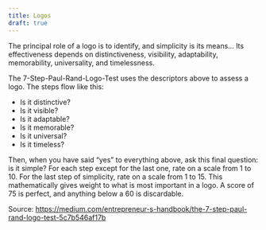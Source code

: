 ```yaml
---
title: Logos
draft: true
---
```


The principal role of a logo is to identify, and simplicity is its means… Its effectiveness depends on distinctiveness, visibility, adaptability, memorability, universality, and timelessness.

The 7-Step-Paul-Rand-Logo-Test uses the descriptors above to assess a logo. The steps flow like this:

- Is it distinctive?
- Is it visible?
- Is it adaptable?
- Is it memorable?
- Is it universal?
- Is it timeless?

Then, when you have said “yes” to everything above, ask this final question: is it simple?
For each step except for the last one, rate on a scale from 1 to 10. For the last step of simplicity, rate on a scale from 1 to 15. This mathematically gives weight to what is most important in a logo. A score of 75 is perfect, and anything below a 60 is discardable.

Source: https://medium.com/entrepreneur-s-handbook/the-7-step-paul-rand-logo-test-5c7b546af17b
